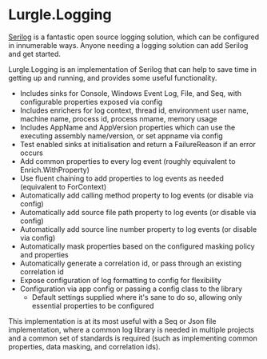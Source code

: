 # Lurgle.Logging

[Serilog](https://serilog.net/) is a fantastic open source logging solution, which can be configured in innumerable ways. Anyone needing a logging solution can add Serilog and get started.

Lurgle.Logging is an implementation of Serilog that can help to save time in getting up and running, and provides some useful functionality.

- Includes sinks for Console, Windows Event Log, File, and Seq, with configurable properties exposed via config
- Includes enrichers for log context, thread id, environment user name, machine name, process id, process nmame, memory usage
- Includes AppName and AppVersion properties which can use the executing assembly name/version, or set appname via config
- Test enabled sinks at initialisation and return a FailureReason if an error occurs
- Add common properties to every log event (roughly equivalent to Enrich.WithProperty) 
- Use fluent chaining to add properties to log events as needed (equivalent to ForContext)
- Automatically add calling method property to log events (or disable via config)
- Automatically add source file path property to log events (or disable via config)
- Automatically add source line number property to log events (or disable via config)
- Automatically mask properties based on the configured masking policy and properties
- Automatically generate a correlation id, or pass through an existing correlation id
- Expose configuration of log formatting to config for flexibility
- Configuration via app config or passing a config class to the library
  - Default settings supplied where it's sane to do so, allowing only essential properties to be configured

This implementation is at its most useful with a Seq or Json file implementation, where a common log library is needed in multiple projects and a common set of standards is required (such as implementing common properties, data masking, and correlation ids).
